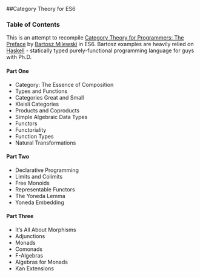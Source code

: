 ##Category Theory for ES6

### Table of Contents
This is an attempt to recompile [Category Theory for Programmers: The Preface]() by [Bartosz Milewski](https://twitter.com/BartoszMilewski) in ES6.
Bartosz examples are heavily relied on [Haskell](https://www.haskell.org/) - statically typed purely-functional programming language for guys with Ph.D.

#### Part One
* Category: The Essence of Composition
* Types and Functions
* Categories Great and Small
* Kleisli Categories
* Products and Coproducts
* Simple Algebraic Data Types
* Functors
* Functoriality
* Function Types
* Natural Transformations

#### Part Two
* Declarative Programming
* Limits and Colimits
* Free Monoids
* Representable Functors
* The Yoneda Lemma
* Yoneda Embedding

#### Part Three
* It’s All About Morphisms
* Adjunctions
* Monads
* Comonads
* F-Algebras
* Algebras for Monads
* Kan Extensions

